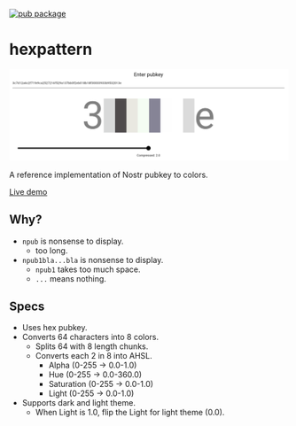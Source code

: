 [![pub package](https://img.shields.io/pub/v/hexpattern.svg)](https://pub.dev/packages/hexpattern)

# hexpattern

[![pubkey to colors](https://github.com/1l0/hexpattern/blob/master/images/pubkey2colors.png?raw=true)](https://1l0.github.io/hexpattern/)

A reference implementation of Nostr pubkey to colors.

[Live demo](https://1l0.github.io/hexpattern/)

## Why?

- `npub` is nonsense to display.
  - too long.
- `npub1bla...bla` is nonsense to display.
  - `npub1` takes too much space.
  - `...` means nothing.

## Specs

- Uses hex pubkey.
- Converts 64 characters into 8 colors.
  - Splits 64 with 8 length chunks.
  - Converts each 2 in 8 into AHSL.
    - Alpha (0-255 -> 0.0-1.0)
    - Hue (0-255 -> 0.0-360.0)
    - Saturation (0-255 -> 0.0-1.0)
    - Light (0-255 -> 0.0-1.0)
- Supports dark and light theme.
  - When Light is 1.0, flip the Light for light theme (0.0).
